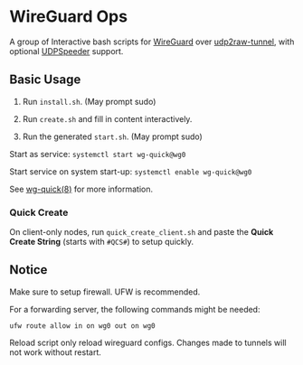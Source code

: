 # WireGuard Ops

A group of Interactive bash scripts for [WireGuard](https://github.com/WireGuard/wireguard-go) over [udp2raw-tunnel](https://github.com/wangyu-/udp2raw-tunnel), with optional [UDPSpeeder](https://github.com/wangyu-/UDPspeeder) support.

## Basic Usage

1. Run `install.sh`. (May prompt sudo)

2. Run `create.sh` and fill in content interactively.

3. Run the generated `start.sh`. (May prompt sudo)

Start as service: `systemctl start wg-quick@wg0`

Start service on system start-up: `systemctl enable wg-quick@wg0`

See [wg-quick(8)](https://man7.org/linux/man-pages/man8/wg-quick.8.html) for more information.

### Quick Create

On client-only nodes, run `quick_create_client.sh` and paste the **Quick Create String** (starts with `#QCS#`) to setup quickly.

## Notice

Make sure to setup firewall. UFW is recommended.

For a forwarding server, the following commands might be needed:

```
ufw route allow in on wg0 out on wg0
```

Reload script only reload wireguard configs. Changes made to tunnels will not work without restart.
